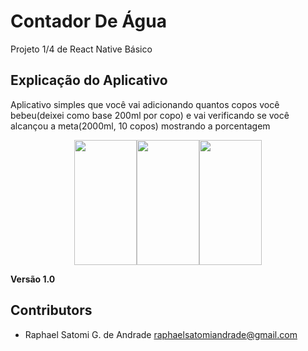 # Contador De Água 
Projeto 1/4 de React Native Básico

## Explicação do Aplicativo 
Aplicativo simples que você vai adicionando quantos copos você bebeu(deixei como base 200ml por copo) e vai verificando se você alcançou a meta(2000ml, 10 copos) mostrando a porcentagem 

<div style="display: flex; justify-content: center"> 
  <img src="images/img1.jpeg" width="100" height="200"/> 
  <img src="images/img2.jpeg" width="100" height="200"/>
  <img src="images/img3.jpeg" width="100" height="200"/> 
</div> 

**Versão 1.0** 
## Contributors 
- Raphael Satomi G. de Andrade <raphaelsatomiandrade@gmail.com>
